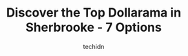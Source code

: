 ---
layout: ampstory
image: https://i0.wp.com/www.auto.or.id/wp-content/uploads/2023/06/dollar-dunant-0-sherbrooke-1686325711.jpeg?resize=640,853
author: techidn
featured: false
description: Sherbrooke, Quebec, Canada is a haven for Dollarama enthusiasts, boasting an impressive array of 7 top-notch establishments. Whether youre a seasoned connoisseur or simply curious to explor
title: Discover the Top Dollarama in Sherbrooke - 7 Options
cover:
   title: Discover the Top Dollarama in Sherbrooke - 7 Options
   subtitle: AUTO.OR.ID
   background: https://www.auto.or.id/wp-content/uploads/2023/06/dollar-dunant-0-sherbrooke-1686325711.jpeg

pages: 
 - layout: thirds
   top: <h1>#1 Dollar King Est</h1>
   bottom: "<p>Generally a good experience. Many diverse and tropical items...bird houses....framed pictures.</p>"
   background: https://www.auto.or.id/wp-content/uploads/2023/06/dollar-dunant-1-sherbrooke-1686325713.jpeg
   backgroundblur: true
 - layout: thirds
   top: <h1>#2 Dollarama</h1>
   bottom: "<p>500 Rue Belvédère S, Sherbrooke, QC J1H 4B5, Canada</p>"
   background: https://www.auto.or.id/wp-content/uploads/2023/06/dollar-dunant-2-sherbrooke-1686325714.jpeg
   cta:
      link: https://www.auto.or.id/discover-the-top-dollarama-in-sherbrooke-7-options/
      text: Discover the Top Dollarama in Sherbrooke - 7 Options
 - layout: thirds
   top: <h1>#3 Dollarama</h1>
   bottom: "<p>Plaza Sherbrooke, 1532 Rue Sherbrooke, Magog, Quebec J1X 2T3, Canada</p>"
   background: https://images.unsplash.com/photo-1533416784636-2b0ccfea6b97?ixlib=rb-4.0.3&ixid=MnwxMjA3fDB8MHxwaG90by1wYWdlfHx8fGVufDB8fHx8&auto=format&fit=crop&w=640&h=853&q=80
   cta:
      link: https://www.auto.or.id/discover-the-top-dollarama-in-sherbrooke-7-options/
      text: Discover the Top Dollarama in Sherbrooke - 7 Options
 - layout: thirds
   top: <h1>#4 Dollar King O</h1>
   bottom: "<p>51 Rue Clark, Sherbrooke, QC J1J 2N3, Canada</p>"
   background: https://images.unsplash.com/photo-1579530190412-b35a65e17c8d?ixlib=rb-4.0.3&ixid=MnwxMjA3fDB8MHxwaG90by1wYWdlfHx8fGVufDB8fHx8&auto=format&fit=crop&w=640&h=853&q=80
   cta:
      link: https://www.auto.or.id/discover-the-top-dollarama-in-sherbrooke-7-options/
      text: Discover the Top Dollarama in Sherbrooke - 7 Options
 - layout: thirds
   top: <h1>#5 Dollarama</h1>
   bottom: "<p>930 13th Ave. N Galeries Quatre Saisons, Sherbrooke, Quebec J1E 3J7, Canada</p>"
   background: https://images.unsplash.com/photo-1636325780255-4159d2801864?ixlib=rb-4.0.3&ixid=MnwxMjA3fDB8MHxwaG90by1wYWdlfHx8fGVufDB8fHx8&auto=format&fit=crop&w=640&h=853&q=80
   cta:
      link: https://www.auto.or.id/discover-the-top-dollarama-in-sherbrooke-7-options/
      text: Discover the Top Dollarama in Sherbrooke - 7 Options
 - layout: thirds
   top: <h1>#6 Dollarama</h1>
   bottom: "<p>4857 Boul. Bourque Terrasses, Sherbrooke, QC J1N 1E8, Canada</p>"
   background: https://images.unsplash.com/photo-1510883056135-32472f0e11b8?ixlib=rb-4.0.3&ixid=MnwxMjA3fDB8MHxwaG90by1wYWdlfHx8fGVufDB8fHx8&auto=format&fit=crop&w=640&h=853&q=80
   cta:
      link: https://www.auto.or.id/discover-the-top-dollarama-in-sherbrooke-7-options/
      text: Discover the Top Dollarama in Sherbrooke - 7 Options
 - layout: thirds
   top: <h1>#7 Dollarama</h1>
   bottom: "<p>4640 Boul Bourque Place 4640, Sherbrooke, QC J1N 2A8, Canada</p>"
   background: https://images.unsplash.com/photo-1592032857148-5658283bb67b?ixlib=rb-4.0.3&ixid=MnwxMjA3fDB8MHxwaG90by1wYWdlfHx8fGVufDB8fHx8&auto=format&fit=crop&w=640&h=853&q=80
   cta:
      link: https://www.auto.or.id/discover-the-top-dollarama-in-sherbrooke-7-options/
      text: Discover the Top Dollarama in Sherbrooke - 7 Options
 - layout: thirds
   middle: Continue reading...
   background: https://images.unsplash.com/photo-1604755940773-d7d32c4e43e1?ixlib=rb-4.0.3&ixid=MnwxMjA3fDB8MHxwaG90by1wYWdlfHx8fGVufDB8fHx8&auto=format&fit=crop&w=640&h=853&q=80
   cta:
      link: https://www.auto.or.id/discover-the-top-dollarama-in-sherbrooke-7-options/
      text: Discover the Top Dollarama in Sherbrooke - 7 Options

---